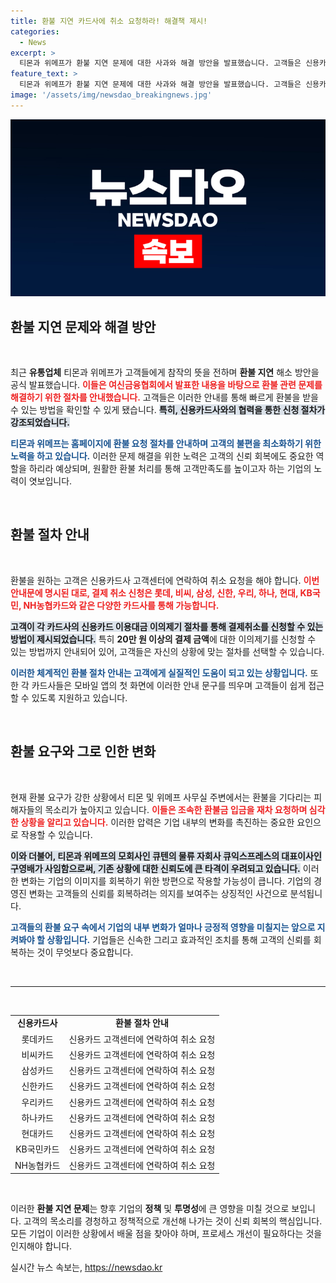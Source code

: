 ```yaml
---
title: 환불 지연 카드사에 취소 요청하라! 해결책 제시!
categories:
  - News
excerpt: >
  티몬과 위메프가 환불 지연 문제에 대한 사과와 해결 방안을 발표했습니다. 고객들은 신용카드사에 직접 접촉해 취소 요청을 해야 하며, 피해자들은 신속한 환불을 촉구하고 있습니다. 큐텐의 대표이사 자리도 이와 관련해 물러났습니다.
feature_text: >
  티몬과 위메프가 환불 지연 문제에 대한 사과와 해결 방안을 발표했습니다. 고객들은 신용카드사에 직접 접촉해 취소 요청을 해야 하며, 피해자들은 신속한 환불을 촉구하고 있습니다. 큐텐의 대표이사 자리도 이와 관련해 물러났습니다.
image: '/assets/img/newsdao_breakingnews.jpg'
---
```


<p><img src="/assets/img/newsdao_breakingnews.jpg" alt="cryptoinkorea 속보" /></p>

<h2 data-ke-size="size26">환불 지연 문제와 해결 방안</h2>

<p data-ke-size="size16">&nbsp;</p>

<p>최근 <strong>유통업체</strong> 티몬과 위메프가 고객들에게 참작의 뜻을 전하며 <strong>환불 지연</strong> 해소 방안을 공식 발표했습니다. <b><span style="color: #ee2323;">이들은 여신금융협회에서 발표한 내용을 바탕으로 환불 관련 문제를 해결하기 위한 절차를 안내했습니다.</span></b> 고객들은 이러한 안내를 통해 빠르게 환불을 받을 수 있는 방법을 확인할 수 있게 됐습니다. <b><span style="background-color: #21538527;">특히, 신용카드사와의 협력을 통한 신청 절차가 강조되었습니다.</span></b> </p>

<p><b><span style="color: #1a5490;">티몬과 위메프는 홈페이지에 환불 요청 절차를 안내하며 고객의 불편을 최소화하기 위한 노력을 하고 있습니다.</span></b> 이러한 문제 해결을 위한 노력은 고객의 신뢰 회복에도 중요한 역할을 하리라 예상되며, 원활한 환불 처리를 통해 고객만족도를 높이고자 하는 기업의 노력이 엿보입니다.</p>

<p data-ke-size="size16">&nbsp;</p>

<h2 data-ke-size="size26">환불 절차 안내</h2>

<p data-ke-size="size16">&nbsp;</p>

<p>환불을 원하는 고객은 신용카드사 고객센터에 연락하여 취소 요청을 해야 합니다. <b><span style="color: #ee2323;">이번 안내문에 명시된 대로, 결제 취소 신청은 롯데, 비씨, 삼성, 신한, 우리, 하나, 현대, KB국민, NH농협카드와 같은 다양한 카드사를 통해 가능합니다.</span></b></p>

<p><b><span style="background-color: #21538527;">고객이 각 카드사의 신용카드 이용대금 이의제기 절차를 통해 결제취소를 신청할 수 있는 방법이 제시되었습니다.</span></b> 특히 <strong>20만 원 이상의 결제 금액</strong>에 대한 이의제기를 신청할 수 있는 방법까지 안내되어 있어, 고객들은 자신의 상황에 맞는 절차를 선택할 수 있습니다. </p>

<p><b><span style="color: #1a5490;">이러한 체계적인 환불 절차 안내는 고객에게 실질적인 도움이 되고 있는 상황입니다.</span></b> 또한 각 카드사들은 모바일 앱의 첫 화면에 이러한 안내 문구를 띄우며 고객들이 쉽게 접근할 수 있도록 지원하고 있습니다.</p>

<p data-ke-size="size16">&nbsp;</p>

<h2 data-ke-size="size26">환불 요구와 그로 인한 변화</h2>

<p data-ke-size="size16">&nbsp;</p>

<p>현재 환불 요구가 강한 상황에서 티몬 및 위메프 사무실 주변에서는 환불을 기다리는 피해자들의 목소리가 높아지고 있습니다. <b><span style="color: #ee2323;">이들은 조속한 환불금 입금을 재차 요청하며 심각한 상황을 알리고 있습니다.</span></b> 이러한 압력은 기업 내부의 변화를 촉진하는 중요한 요인으로 작용할 수 있습니다.</p>

<p><b><span style="background-color: #21538527;"> 이와 더불어, 티몬과 위메프의 모회사인 큐텐의 물류 자회사 큐익스프레스의 대표이사인 구영배가 사임함으로써, 기존 상황에 대한 신뢰도에 큰 타격이 우려되고 있습니다.</span></b> 이러한 변화는 기업의 이미지를 회복하기 위한 방편으로 작용할 가능성이 큽니다. 기업의 경영진 변화는 고객들의 신뢰를 회복하려는 의지를 보여주는 상징적인 사건으로 분석됩니다.</p>

<p><b><span style="color: #1a5490;">고객들의 환불 요구 속에서 기업의 내부 변화가 얼마나 긍정적 영향을 미칠지는 앞으로 지켜봐야 할 상황입니다.</span></b> 기업들은 신속한 그리고 효과적인 조치를 통해 고객의 신뢰를 회복하는 것이 무엇보다 중요합니다.</p>

<p data-ke-size="size16">&nbsp;</p>

<hr/>

<p data-ke-size="size16">&nbsp;</p>

<table style="width: 100%;">
   <tr>
      <td style="text-align: center; height: 17px;"><b>신용카드사</b></td>
      <td style="text-align: center; height: 17px;"><b>환불 절차 안내</b></td>
   </tr>
   <tr>
      <td style="text-align: center; height: 17px;">롯데카드</td>
      <td style="text-align: center; height: 17px;">신용카드 고객센터에 연락하여 취소 요청</td>
   </tr>
   <tr>
      <td style="text-align: center; height: 17px;">비씨카드</td>
      <td style="text-align: center; height: 17px;">신용카드 고객센터에 연락하여 취소 요청</td>
   </tr>
   <tr>
      <td style="text-align: center; height: 17px;">삼성카드</td>
      <td style="text-align: center; height: 17px;">신용카드 고객센터에 연락하여 취소 요청</td>
   </tr>
   <tr>
      <td style="text-align: center; height: 17px;">신한카드</td>
      <td style="text-align: center; height: 17px;">신용카드 고객센터에 연락하여 취소 요청</td>
   </tr>
   <tr>
      <td style="text-align: center; height: 17px;">우리카드</td>
      <td style="text-align: center; height: 17px;">신용카드 고객센터에 연락하여 취소 요청</td>
   </tr>
   <tr>
      <td style="text-align: center; height: 17px;">하나카드</td>
      <td style="text-align: center; height: 17px;">신용카드 고객센터에 연락하여 취소 요청</td>
   </tr>
   <tr>
      <td style="text-align: center; height: 17px;">현대카드</td>
      <td style="text-align: center; height: 17px;">신용카드 고객센터에 연락하여 취소 요청</td>
   </tr>
   <tr>
      <td style="text-align: center; height: 17px;">KB국민카드</td>
      <td style="text-align: center; height: 17px;">신용카드 고객센터에 연락하여 취소 요청</td>
   </tr>
   <tr>
      <td style="text-align: center; height: 17px;">NH농협카드</td>
      <td style="text-align: center; height: 17px;">신용카드 고객센터에 연락하여 취소 요청</td>
   </tr>
</table>

<p data-ke-size="size16">&nbsp;</p>

<p>이러한 <strong>환불 지연 문제</strong>는 향후 기업의 <strong>정책</strong> 및 <strong>투명성</strong>에 큰 영향을 미칠 것으로 보입니다. 고객의 목소리를 경청하고 정책적으로 개선해 나가는 것이 신뢰 회복의 핵심입니다. 모든 기업이 이러한 상황에서 배울 점을 찾아야 하며, 프로세스 개선이 필요하다는 것을 인지해야 합니다.</p>
실시간 뉴스 속보는, <a href="https://newsdao.kr" rel="dofollow">https://newsdao.kr</a>


